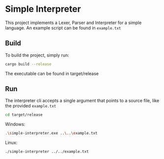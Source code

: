 # Simple Interpreter

This project implements a Lexer, Parser and Interpreter for a simple language. An example script can be found in `example.txt`

## Build

To build the project, simply run:

```bash
cargo build --release
```

The executable can be found in target/release

## Run

The interpreter cli accepts a single argument that points to a source file, like the provided `example.txt`

```bash
cd target/release
```

Windows:

```bash
.\simple-interpreter.exe ..\..\example.txt
```

Linux:

```bash
./simple-interpreter ../../example.txt
```
